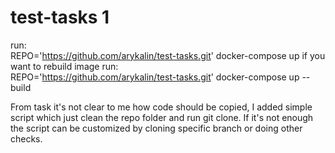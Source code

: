 # test-tasks 1
run:  
REPO='https://github.com/arykalin/test-tasks.git' docker-compose up
if you want to rebuild image run:  
REPO='https://github.com/arykalin/test-tasks.git' docker-compose up --build

From task it's not clear to me how code should be copied, 
I added simple script which just clean the repo folder and run git clone. 
If it's not enough the script can be customized by cloning specific 
branch or doing other checks.